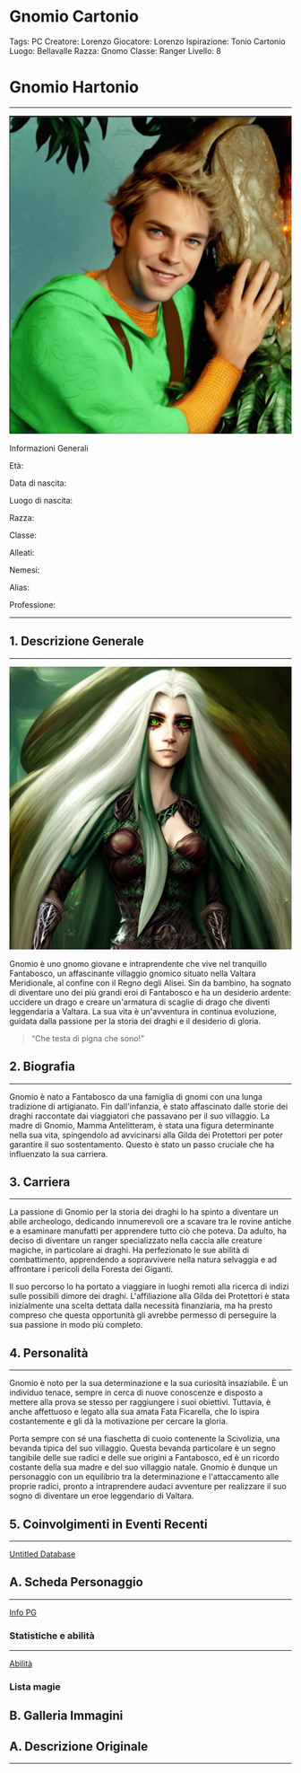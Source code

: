 # Gnomio Cartonio

Tags: PC
Creatore: Lorenzo
Giocatore: Lorenzo
Ispirazione: Tonio Cartonio
Luogo: Bellavalle
Razza: Gnomo
Classe: Ranger
Livello: 8

# Gnomio Hartonio

---

![gnomo-epic-royal-background-big-royal-uncropped-crown-royal-jewelry-robotic-nature-full-shot-.png](gnomo-epic-royal-background-big-royal-uncropped-crown-royal-jewelry-robotic-nature-full-shot-.png)

Informazioni Generali

Età:

Data di nascita:

Luogo di nascita:

Razza:

Classe:

Alleati:

Nemesi:

Alias:

Professione:

---

## 1. Descrizione Generale

---

![full-body-portrait-of-a-beautiful-female-elf-with-long-silver-hairs-and-deep-green-eyes-fantasy-se-.png](full-body-portrait-of-a-beautiful-female-elf-with-long-silver-hairs-and-deep-green-eyes-fantasy-se-.png)

Gnomio è uno gnomo giovane e intraprendente che vive nel tranquillo Fantabosco, un affascinante villaggio gnomico situato nella Valtara Meridionale, al confine con il Regno degli Alisei. Sin da bambino, ha sognato di diventare uno dei più grandi eroi di Fantabosco e ha un desiderio ardente: uccidere un drago e creare un'armatura di scaglie di drago che diventi leggendaria a Valtara. La sua vita è un'avventura in continua evoluzione, guidata dalla passione per la storia dei draghi e il desiderio di gloria.

> “Che testa di pigna che sono!”
> 

## 2. Biografia

---

Gnomio è nato a Fantabosco da una famiglia di gnomi con una lunga tradizione di artigianato. Fin dall'infanzia, è stato affascinato dalle storie dei draghi raccontate dai viaggiatori che passavano per il suo villaggio. La madre di Gnomio, Mamma Antelitteram, è stata una figura determinante nella sua vita, spingendolo ad avvicinarsi alla Gilda dei Protettori per poter garantire il suo sostentamento. Questo è stato un passo cruciale che ha influenzato la sua carriera.

## 3. Carriera

---

La passione di Gnomio per la storia dei draghi lo ha spinto a diventare un abile archeologo, dedicando innumerevoli ore a scavare tra le rovine antiche e a esaminare manufatti per apprendere tutto ciò che poteva. Da adulto, ha deciso di diventare un ranger specializzato nella caccia alle creature magiche, in particolare ai draghi. Ha perfezionato le sue abilità di combattimento, apprendendo a sopravvivere nella natura selvaggia e ad affrontare i pericoli della Foresta dei Giganti.

Il suo percorso lo ha portato a viaggiare in luoghi remoti alla ricerca di indizi sulle possibili dimore dei draghi. L'affiliazione alla Gilda dei Protettori è stata inizialmente una scelta dettata dalla necessità finanziaria, ma ha presto compreso che questa opportunità gli avrebbe permesso di perseguire la sua passione in modo più completo.

## 4. Personalità

---

Gnomio è noto per la sua determinazione e la sua curiosità insaziabile. È un individuo tenace, sempre in cerca di nuove conoscenze e disposto a mettere alla prova se stesso per raggiungere i suoi obiettivi. Tuttavia, è anche affettuoso e legato alla sua amata Fata Ficarella, che lo ispira costantemente e gli dà la motivazione per cercare la gloria.

Porta sempre con sé una fiaschetta di cuoio contenente la Scivolizia, una bevanda tipica del suo villaggio. Questa bevanda particolare è un segno tangibile delle sue radici e delle sue origini a Fantabosco, ed è un ricordo costante della sua madre e del suo villaggio natale. Gnomio è dunque un personaggio con un equilibrio tra la determinazione e l'attaccamento alle proprie radici, pronto a intraprendere audaci avventure per realizzare il suo sogno di diventare un eroe leggendario di Valtara.

## 5. Coinvolgimenti in Eventi Recenti

---

[Untitled Database](Untitled%20Database%20d34cea32615c443298a3760e892662b8.csv)

## A. Scheda Personaggio

---

[Info PG](Info%20PG%20a32c1515c720475ba928b9dd81fd8fa5.csv)

### Statistiche e abilità

---

[Abilità](Abilita%CC%80%20d105e759aee440cc8b34b4eeddd8a78c.csv)

### Lista magie

## B. Galleria Immagini

## A. Descrizione Originale

---